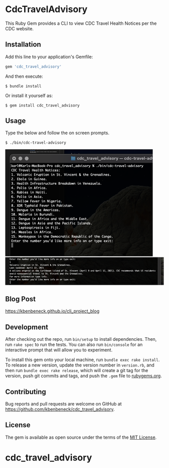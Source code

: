 # CdcTravelAdvisory

This Ruby Gem provides a CLI to view CDC Travel Health Notices per the CDC website. 
## Installation

Add this line to your application's Gemfile:

```ruby
gem 'cdc_travel_advisory'
```

And then execute:

    $ bundle install

Or install it yourself as:

    $ gem install cdc_travel_advisory

## Usage

Type the below and follow the on screen prompts.

    $ ./bin/cdc-travel-advisory
![img](run.png)
![img](info.png)
## Blog Post
https://kbenbeneck.github.io/cli_project_blog  
    

## Development

After checking out the repo, run `bin/setup` to install dependencies. Then, run `rake spec` to run the tests. You can also run `bin/console` for an interactive prompt that will allow you to experiment.

To install this gem onto your local machine, run `bundle exec rake install`. To release a new version, update the version number in `version.rb`, and then run `bundle exec rake release`, which will create a git tag for the version, push git commits and tags, and push the `.gem` file to [rubygems.org](https://rubygems.org).

## Contributing

Bug reports and pull requests are welcome on GitHub at https://github.com/kbenbeneck/cdc_travel_advisory.


## License

The gem is available as open source under the terms of the [MIT License](https://opensource.org/licenses/MIT).
# cdc_travel_advisory
